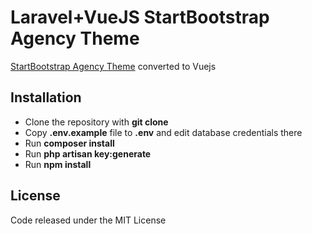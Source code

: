 # Laravel+VueJS StartBootstrap Agency Theme

 [StartBootstrap Agency Theme](https://startbootstrap.com/themes/agency/) converted to Vuejs

## Installation

- Clone the repository with __git clone__
- Copy __.env.example__ file to __.env__ and edit database credentials there
- Run __composer install__
- Run __php artisan key:generate__
- Run __npm install__

## License
Code released under the MIT License